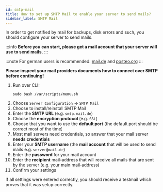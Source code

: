 ```yaml
---
id: smtp-mail
title: How to set up SMTP Mail to enable your server to send mails?
sidebar_label: SMTP Mail
---
```


In order to get notified by mail for backups, disk errors and such, you should configure your server to send mails.

:::info
**Before you can start, please get a mail account that your server will use to send mails.**
:::

:::note
For german users is recommended: [mail.de](https://signup.mail.de/de/) and [posteo.org](https://posteo.de/registrierung)
:::

**Please inspect your mail providers documents how to connect over SMTP before continuing!**
1. Run over CLI:
    ```shell
    sudo bash /var/scripts/menu.sh
    ```
1. Choose `Server Configuration` -> `SMTP Mail`
1. Choose to install/reinstall SMTP Mail
1. Enter the **SMTP URL** (e.g. `smtp.mail.de`)
1. Choose the **encryption protocol** (e.g. `SSL`)
1. Choose that you want to use the **default port** (the default port should be correct most of the time)
1. Most mail servers need credentials, so answer that your mail server **needs credentials**
1. Enter your **SMTP username** (the **mail account** that will be used to send mails e.g. `server@mail.de`)
1. Enter the **password** for your mail account
1. Enter the **recipient** mail-address that will receive all mails that are sent by the server (e.g. your main mail-address)
1. Confirm your settings

If all settings were entered correctly, you should receive a testmail which proves that it was setup correctly.